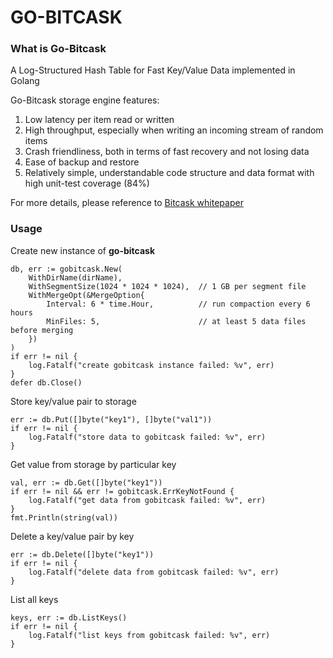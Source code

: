 # GO-BITCASK

### What is Go-Bitcask
A Log-Structured Hash Table for Fast Key/Value Data implemented in Golang

Go-Bitcask storage engine features:
1. Low latency per item read or written
2. High throughput, especially when writing an incoming stream of random items
3. Crash friendliness, both in terms of fast recovery and not losing data
4. Ease of backup and restore
5. Relatively simple, understandable code structure and data format with high unit-test coverage (84%)

For more details, please reference to [Bitcask whitepaper](https://riak.com/assets/bitcask-intro.pdf)

### Usage
Create new instance of **go-bitcask**
```
db, err := gobitcask.New(
    WithDirName(dirName),
    WithSegmentSize(1024 * 1024 * 1024),  // 1 GB per segment file
    WithMergeOpt(&MergeOption{
        Interval: 6 * time.Hour,          // run compaction every 6 hours
        MinFiles: 5,                      // at least 5 data files before merging
    })
)
if err != nil {
    log.Fatalf("create gobitcask instance failed: %v", err)
}
defer db.Close()
```

Store key/value pair to storage
```
err := db.Put([]byte("key1"), []byte("val1"))
if err != nil {
    log.Fatalf("store data to gobitcask failed: %v", err)
}
```

Get value from storage by particular key
```
val, err := db.Get([]byte("key1"))
if err != nil && err != gobitcask.ErrKeyNotFound {
    log.Fatalf("get data from gobitcask failed: %v", err)
}
fmt.Println(string(val))
```

Delete a key/value pair by key
```
err := db.Delete([]byte("key1"))
if err != nil {
    log.Fatalf("delete data from gobitcask failed: %v", err)
}
```

List all keys
```
keys, err := db.ListKeys()
if err != nil {
    log.Fatalf("list keys from gobitcask failed: %v", err)
}
```